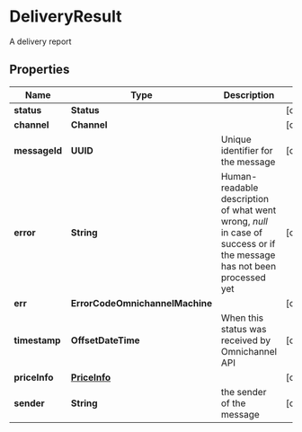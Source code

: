 

# DeliveryResult

A delivery report

## Properties

| Name | Type | Description | Notes |
|------------ | ------------- | ------------- | -------------|
|**status** | **Status** |  |  [optional] |
|**channel** | **Channel** |  |  [optional] |
|**messageId** | **UUID** | Unique identifier for the message |  [optional] |
|**error** | **String** | Human-readable description of what went wrong, *null* in case of success or if the message has not been processed yet |  [optional] |
|**err** | **ErrorCodeOmnichannelMachine** |  |  [optional] |
|**timestamp** | **OffsetDateTime** | When this status was received by Omnichannel API |  [optional] |
|**priceInfo** | [**PriceInfo**](PriceInfo.md) |  |  [optional] |
|**sender** | **String** | the sender of the message |  [optional] |



